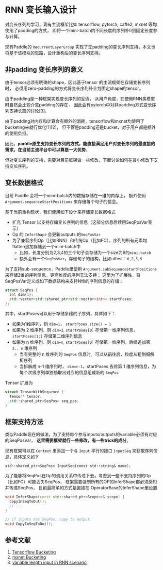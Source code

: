 # RNN 变长输入设计
对变长序列的学习，现有主流框架比如 tensorflow, pytorch, caffe2, mxnet 等均使用了padding的方式，
即将一个mini-batch内不同长度的序列补0到固定长度参与计算。

现有Paddle的 `RecurrentLayerGroup` 实现了无padding的变长序列支持，本文也将基于该模块的思路，设计重构后的变长序列支持。

## 非padding 变长序列的意义
由于tensor必须有明确的shape，因此基于tensor 的主流框架在存储变长序列时，
必须用zero-padding的方式将变长序列补全为固定shape的tensor。

由于padding是一种框架实现变长序列的妥协， 从用户角度，在使用RNN类模型时自然会比较介意padding的存在，
因此会有pytorch中对非padding方式变长序列支持长篇的讨论[3]。

由于padding对内存和计算会有额外的消耗，tensorflow和mxnet均使用了bucketing来就行优化[1][2]，
但不管是padding还是bucket，对于用户都是额外的使用负担。

因此，**paddle原生支持变长序列的方式，能直接满足用户对变长序列的最直接的需求，在当前主流平台中可以算是一大优势**。

但对变长序列的支持，需要对目前框架做一些修改，下面讨论如何在最小修改下支持变长序列。

## 变长数据格式
目前 Paddle 会将一个mini-batch内的数据存储在一维的内存上，
额外使用 `Argument.sequenceStartPositions` 来存储每个句子的信息。

基于当前重构现状，我们使用如下设计来存储变长数据格式

- 扩充 Tensor 以支持存储变长序列的信息（这部分信息后续用SeqPosVar表示）
- Op 的 `InferShape` 会更新outputs 的`SeqPosVar`
- 为了兼容序列Op（比如RNN）和传统Op（比如FC），序列的所有元素均flatten追加存储到一个mini-batch中
  - 比如，长度分别为2,3,4的三个句子会存储为一个size为9的`mini-batch`
  - 额外会有一个`SeqPosVar`，存储句子的结构，比如offest：`0,2,5,9`
  
为了支持sub-sequence，Paddle里使用 `Argument.subSequenceStartPositions` 来存储2维的序列信息，更高维度的序列无法支持；
这里为了扩展性，将SeqPosVar定义成如下数据结构来支持N维的序列信息的存储：

```c++
struct SeqPos {
  int dim{1};
  std::vector<std::shared_ptr<std::vector<int>> startPoses;
};
```

其中，startPoses可以用于存储多维的子序列，具体如下：

- 如果为1维序列，则 `dim=1`， `startPoses.size() = 1` 
- 如果为 2 维序列，则 `dim=2`, `startPoses[0]` 存储第一维序列信息，`startPoses[1:]` 存储第二维序列信息
- 如果为 n 维序列，则 `dim=n`, `startPoses[0]` 存储第一维序列，后续追加第 `2.. n` 维序列
  - 当有完整的 n 维序列的 `SeqPos` 信息时，可以从前往后，粒度从粗到细解析序列
  - 当拆解成 n-1 维序列时， `dim=n-1`，startPoses 去除第 1 维序列信息，为每个次级序列单独抽取出对应的信息组成新的 `SeqPos`

Tensor 扩展为
```c++
struct TensorWithSequence {
  Tensor* tensor;
  std::shared_ptr<SeqPos> seq_pos;
}
```

## 框架支持方法
类似Paddle现在的做法，为了支持每个参与inputs/outputs的variable必须有对应的SeqPosVar，
**这里需要框架就行一些修改，有一些trick的成分**。

现有框架可以在 `Context` 里添加一个与 `Input` 平行的接口 `InputSeq` 来获取序列信息，具体定义如下

```
std::shared_ptr<SeqPos> InputSeq(const std::string& name);
```

为了能够将SeqPos在Op的调用关系中传递下去，考虑到一些不支持序列的Op（比如FC）可能丢失SeqPos，
框架需要强制所有的OP的InferShape都必须感知并传递SeqPos，
目前最简单的方式是直接在 OperatorBase的InferShape里设置

```c++
void InferShape(const std::shared_ptr<Scope<>& scope) {
  CopyInSeqToOut();
  // ...
}

// if inputs has SeqPos, copy to output.
void CopyInSeqToOut();
```

## 参考文献
1. [Tensorflow Bucketing](https://www.tensorflow.org/versions/r0.12/api_docs/python/contrib.training/bucketing)
2. [mxnet Bucketing](http://mxnet.io/how_to/bucketing.html)
3. [variable length input in RNN scenario](https://discuss.pytorch.org/t/about-the-variable-length-input-in-rnn-scenario/345/5)
